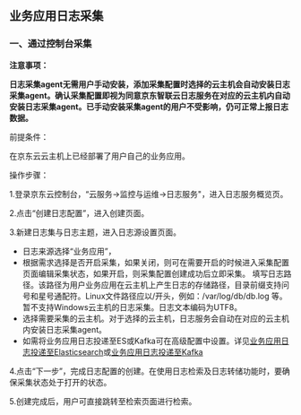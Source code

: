 ## 业务应用日志采集
### 一、通过控制台采集

**注意事项：**

**日志采集agent无需用户手动安装，添加采集配置时选择的云主机会自动安装日志采集agent。确认采集配置即视为同意京东智联云日志服务在对应的云主机内自动安装日志采集agent。已手动安装采集agent的用户不受影响，仍可正常上报日志数据。**

前提条件：

在京东云云主机上已经部署了用户自己的业务应用。

操作步骤：

1.登录京东云控制台，“云服务->监控与运维->日志服务"，进入日志服务概览页。

2.点击“创建日志配置”，进入创建页面。

3.新建日志集与日志主题，进入日志源设置页面。

- 日志来源选择“业务应用”，
- 根据需求选择是否开启采集，如果关闭，则可在需要开启的时候进入采集配置页面编辑采集状态，如果开启，则采集配置创建成功后立即采集。
填写日志路径。该路径为用户业务应用在云主机上产生日志的存储路径，目录前缀支持问号和星号通配符。Linux文件路径应以/开头，例如：/var/log/db/db.log 等。暂不支持Windows云主机的日志采集。日志文本编码为UTF8。
- 选择需要采集的云主机。对于选择的云主机，日志服务会自动在对应的云主机内安装日志采集agent。
- 如需将业务应用日志投递至ES或Kafka可在高级配置中设置。详见[业务应用日志投递至Elasticsearch](https://docs.jdcloud.com/cn/log-service/logtoes)或[业务应用日志投递至Kafka](https://docs.jdcloud.com/cn/log-service/logtokafka)

4.点击“下一步”，完成日志配置的创建。在使用日志检索及日志转储功能时，要确保采集状态处于打开的状态。

5.创建完成后，用户可直接跳转至检索页面进行检索。


